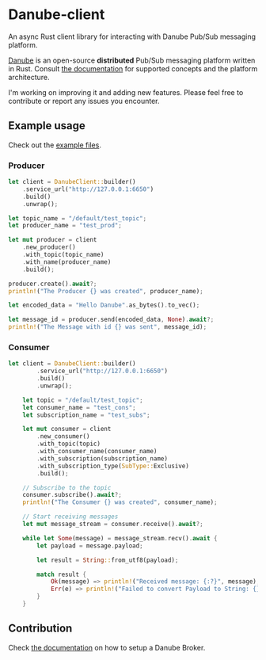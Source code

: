 # Danube-client

An async Rust client library for interacting with Danube Pub/Sub messaging platform.

[Danube](https://github.com/danrusei/danube) is an open-source **distributed** Pub/Sub messaging platform written in Rust. Consult [the documentation](https://dev-state.com/danube_docs/) for supported concepts and the platform architecture.

I'm working on improving it and adding new features. Please feel free to contribute or report any issues you encounter.

## Example usage

Check out the [example files](https://github.com/danrusei/danube/tree/main/danube-client/examples).

### Producer

```rust
let client = DanubeClient::builder()
    .service_url("http://127.0.0.1:6650")
    .build()
    .unwrap();

let topic_name = "/default/test_topic";
let producer_name = "test_prod";

let mut producer = client
    .new_producer()
    .with_topic(topic_name)
    .with_name(producer_name)
    .build();

producer.create().await?;
println!("The Producer {} was created", producer_name);

let encoded_data = "Hello Danube".as_bytes().to_vec();

let message_id = producer.send(encoded_data, None).await?;
println!("The Message with id {} was sent", message_id);
```

### Consumer

```rust
let client = DanubeClient::builder()
        .service_url("http://127.0.0.1:6650")
        .build()
        .unwrap();

    let topic = "/default/test_topic";
    let consumer_name = "test_cons";
    let subscription_name = "test_subs";

    let mut consumer = client
        .new_consumer()
        .with_topic(topic)
        .with_consumer_name(consumer_name)
        .with_subscription(subscription_name)
        .with_subscription_type(SubType::Exclusive)
        .build();

    // Subscribe to the topic
    consumer.subscribe().await?;
    println!("The Consumer {} was created", consumer_name);

    // Start receiving messages
    let mut message_stream = consumer.receive().await?;

    while let Some(message) = message_stream.recv().await {
        let payload = message.payload;

        let result = String::from_utf8(payload);

        match result {
            Ok(message) => println!("Received message: {:?}", message),
            Err(e) => println!("Failed to convert Payload to String: {}", e),
        }
    }
```

## Contribution

Check [the documentation](https://dev-state.com/danube_docs/) on how to setup a Danube Broker.
